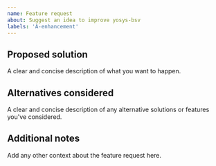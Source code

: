 ```yaml
---
name: Feature request
about: Suggest an idea to improve yosys-bsv
labels: 'A-enhancement'
---
```


## Proposed solution

A clear and concise description of what you want to happen.

## Alternatives considered

A clear and concise description of any alternative solutions or features you've
considered.

## Additional notes

Add any other context about the feature request here.
